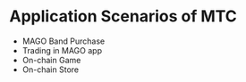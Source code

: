 # Application Scenarios of MTC

* MAGO Band Purchase
* Trading in MAGO app
* On-chain Game
* On-chain Store
